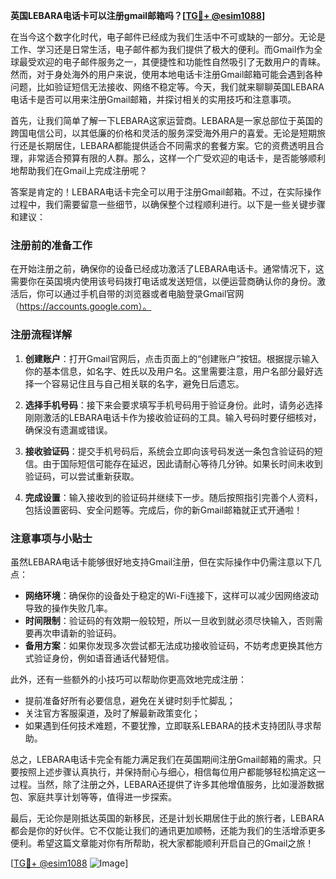 **英国LEBARA电话卡可以注册gmail邮箱吗？[[TG💪+ @esim1088](https://t.me/s/esim1088)]**

在当今这个数字化时代，电子邮件已经成为我们生活中不可或缺的一部分。无论是工作、学习还是日常生活，电子邮件都为我们提供了极大的便利。而Gmail作为全球最受欢迎的电子邮件服务之一，其便捷性和功能性自然吸引了无数用户的青睐。然而，对于身处海外的用户来说，使用本地电话卡注册Gmail邮箱可能会遇到各种问题，比如验证短信无法接收、网络不稳定等。今天，我们就来聊聊英国LEBARA电话卡是否可以用来注册Gmail邮箱，并探讨相关的实用技巧和注意事项。

首先，让我们简单了解一下LEBARA这家运营商。LEBARA是一家总部位于英国的跨国电信公司，以其低廉的价格和灵活的服务深受海外用户的喜爱。无论是短期旅行还是长期居住，LEBARA都能提供适合不同需求的套餐方案。它的资费透明且合理，非常适合预算有限的人群。那么，这样一个广受欢迎的电话卡，是否能够顺利地帮助我们在Gmail上完成注册呢？

答案是肯定的！LEBARA电话卡完全可以用于注册Gmail邮箱。不过，在实际操作过程中，我们需要留意一些细节，以确保整个过程顺利进行。以下是一些关键步骤和建议：

### 注册前的准备工作

在开始注册之前，确保你的设备已经成功激活了LEBARA电话卡。通常情况下，这需要你在英国境内使用该号码拨打电话或发送短信，以便运营商确认你的身份。激活后，你可以通过手机自带的浏览器或者电脑登录Gmail官网（https://accounts.google.com）。

### 注册流程详解

1. **创建账户**：打开Gmail官网后，点击页面上的“创建账户”按钮。根据提示输入你的基本信息，如名字、姓氏以及用户名。这里需要注意，用户名部分最好选择一个容易记住且与自己相关联的名字，避免日后遗忘。

2. **选择手机号码**：接下来会要求填写手机号码用于验证身份。此时，请务必选择刚刚激活的LEBARA电话卡作为接收验证码的工具。输入号码时要仔细核对，确保没有遗漏或错误。

3. **接收验证码**：提交手机号码后，系统会立即向该号码发送一条包含验证码的短信。由于国际短信可能存在延迟，因此请耐心等待几分钟。如果长时间未收到验证码，可以尝试重新获取。

4. **完成设置**：输入接收到的验证码并继续下一步。随后按照指引完善个人资料，包括设置密码、安全问题等。完成后，你的新Gmail邮箱就正式开通啦！

### 注意事项与小贴士

虽然LEBARA电话卡能够很好地支持Gmail注册，但在实际操作中仍需注意以下几点：

- **网络环境**：确保你的设备处于稳定的Wi-Fi连接下，这样可以减少因网络波动导致的操作失败几率。
- **时间限制**：验证码的有效期一般较短，所以一旦收到就必须尽快输入，否则需要再次申请新的验证码。
- **备用方案**：如果你发现多次尝试都无法成功接收验证码，不妨考虑更换其他方式验证身份，例如语音通话代替短信。

此外，还有一些额外的小技巧可以帮助你更高效地完成注册：

- 提前准备好所有必要信息，避免在关键时刻手忙脚乱；
- 关注官方客服渠道，及时了解最新政策变化；
- 如果遇到任何技术难题，不要犹豫，立即联系LEBARA的技术支持团队寻求帮助。

总之，LEBARA电话卡完全有能力满足我们在英国期间注册Gmail邮箱的需求。只要按照上述步骤认真执行，并保持耐心与细心，相信每位用户都能够轻松搞定这一过程。当然，除了注册之外，LEBARA还提供了许多其他增值服务，比如漫游数据包、家庭共享计划等等，值得进一步探索。

最后，无论你是刚抵达英国的新移民，还是计划长期居住于此的旅行者，LEBARA都会是你的好伙伴。它不仅能让我们的通讯更加顺畅，还能为我们的生活增添更多便利。希望这篇文章能对你有所帮助，祝大家都能顺利开启自己的Gmail之旅！

[[TG💪+ @esim1088](https://t.me/s/esim1088) ![Image](https://i.postimg.cc/4NQfJmqS/Snipaste-2025-05-13-00-14-12.png)]